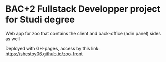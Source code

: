 # BAC+2 Fullstack Developper project for Studi degree

Web app for zoo that contains the client and back-office (adin panel) sides as well

Deployed with GH-pages, access by this link: https://shestoy06.github.io/zoo-front


